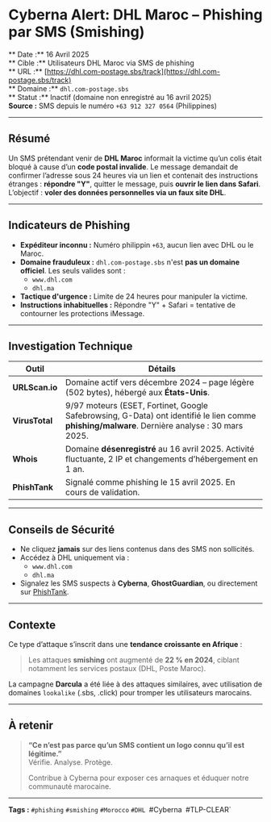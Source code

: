 # Cyberna Alert: DHL Maroc – Phishing par SMS (Smishing)

** Date :** 16 Avril 2025  
** Cible :** Utilisateurs DHL Maroc via SMS de phishing  
** URL :** [https://dhl.com-postage.sbs/track](https://dhl.com-postage.sbs/track)  
** Domaine :** `dhl.com-postage.sbs`  
** Statut :** Inactif (domaine non enregistré au 16 avril 2025)  
**Source :** SMS depuis le numéro `+63 912 327 0564` (Philippines)

---

##  Résumé

Un SMS prétendant venir de **DHL Maroc** informait la victime qu’un colis était bloqué à cause d’un **code postal invalide**. Le message demandait de confirmer l’adresse sous 24 heures via un lien et contenait des instructions étranges : **répondre "Y"**, quitter le message, puis **ouvrir le lien dans Safari**. L’objectif : **voler des données personnelles via un faux site DHL**.

---

##  Indicateurs de Phishing

- **Expéditeur inconnu :** Numéro philippin `+63`, aucun lien avec DHL ou le Maroc.
- **Domaine frauduleux :** `dhl.com-postage.sbs` n'est **pas un domaine officiel**. Les seuls valides sont :
  - `www.dhl.com`
  - `dhl.ma`
- **Tactique d'urgence :** Limite de 24 heures pour manipuler la victime.
- **Instructions inhabituelles :** Répondre "Y" + Safari = tentative de contourner les protections iMessage.

---

##  Investigation Technique

| Outil         | Détails |
|---------------|---------|
| **URLScan.io** | Domaine actif vers décembre 2024 – page légère (502 bytes), hébergé aux **États-Unis**. |
| **VirusTotal** | 9/97 moteurs (ESET, Fortinet, Google Safebrowsing, G-Data) ont identifié le lien comme **phishing/malware**. Dernière analyse : 30 mars 2025. |
| **Whois**      | Domaine **désenregistré** au 16 avril 2025. Activité fluctuante, 2 IP et changements d’hébergement en 1 an. |
| **PhishTank**  | Signalé comme phishing le 15 avril 2025. En cours de validation. |

---

## Conseils de Sécurité

- Ne cliquez **jamais** sur des liens contenus dans des SMS non sollicités.
- Accédez à DHL uniquement via :
  - `www.dhl.com`
  - `dhl.ma`
- Signalez les SMS suspects à **Cyberna**, **GhostGuardian**, ou directement sur [PhishTank](https://phishtank.com).

---

##  Contexte

Ce type d’attaque s’inscrit dans une **tendance croissante en Afrique** :  
> Les attaques **smishing** ont augmenté de **22 % en 2024**, ciblant notamment les services postaux (DHL, Poste Maroc).

La campagne **Darcula** a été liée à des attaques similaires, avec utilisation de domaines `lookalike` (.sbs, .click) pour tromper les utilisateurs marocains.

---

##  À retenir

> **“Ce n’est pas parce qu’un SMS contient un logo connu qu’il est légitime.”**  
> Vérifie. Analyse.  Protège.  
>  
> Contribue à Cyberna pour exposer ces arnaques et éduquer notre communauté marocaine.

---

**Tags :** `#phishing` `#smishing` `#Morocco` `#DHL `#Cyberna` `#TLP-CLEAR`

